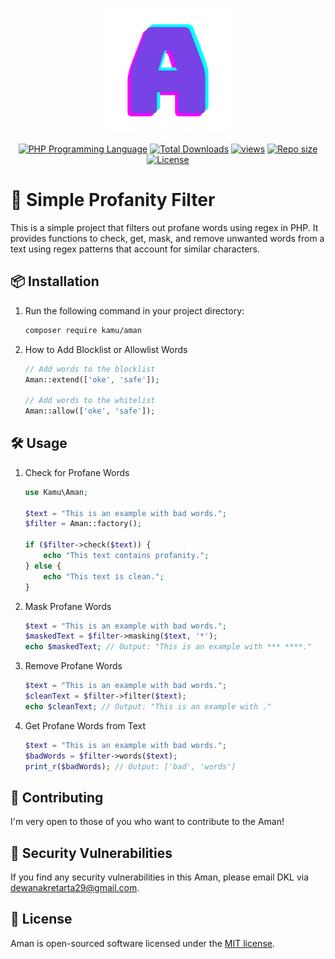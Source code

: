 <p align="center"><img src="https://raw.githubusercontent.com/dewanakl/aman/main/img/aman.png" width="200" alt="aman"></p>

<p align="center">
<a href="https://php.net"><img src="https://img.shields.io/packagist/dependency-v/kamu/aman/php.svg?color=birghtgreen" alt="PHP Programming Language"></a>
<a href="https://packagist.org/packages/kamu/aman"><img src="https://img.shields.io/packagist/dt/kamu/aman" alt="Total Downloads"></a>
<a href="https://cie.my.id"><img src="https://cie.my.id/aman?label=views&color=brightgreen" alt="views"></a>
<a href="https://shields.io"><img src="https://img.shields.io/github/repo-size/dewanakl/aman?color=brightgreen" alt="Repo size"></a>
<a href="https://packagist.org/packages/kamu/aman"><img src="https://img.shields.io/packagist/l/kamu/aman?color=birghtgreen" alt="License"></a>
</p>

# 🤬 Simple Profanity Filter

This is a simple project that filters out profane words using regex in PHP. It provides functions to check, get, mask, and remove unwanted words from a text using regex patterns that account for similar characters.

## 📦 Installation

1. Run the following command in your project directory:

   ```bash
   composer require kamu/aman
   ```

2. How to Add Blocklist or Allowlist Words

    ```php
    // Add words to the blocklist
    Aman::extend(['oke', 'safe']);

    // Add words to the whitelist
    Aman::allow(['oke', 'safe']);
    ```

## 🛠️ Usage

1. Check for Profane Words

    ```php
    use Kamu\Aman;

    $text = "This is an example with bad words.";
    $filter = Aman::factory();

    if ($filter->check($text)) {
        echo "This text contains profanity.";
    } else {
        echo "This text is clean.";
    }
    ```

2. Mask Profane Words

    ```php
    $text = "This is an example with bad words.";
    $maskedText = $filter->masking($text, '*');
    echo $maskedText; // Output: "This is an example with *** ****."
    ```

3. Remove Profane Words

    ```php
    $text = "This is an example with bad words.";
    $cleanText = $filter->filter($text);
    echo $cleanText; // Output: "This is an example with ."
    ```

4. Get Profane Words from Text

    ```php
    $text = "This is an example with bad words.";
    $badWords = $filter->words($text);
    print_r($badWords); // Output: ['bad', 'words']
    ```

## 🤝 Contributing

I'm very open to those of you who want to contribute to the Aman!

## 🐞 Security Vulnerabilities

If you find any security vulnerabilities in this Aman, please email DKL via [dewanakretarta29@gmail.com](mailto:dewanakretarta29@gmail.com).

## 📜 License

Aman is open-sourced software licensed under the [MIT license](https://opensource.org/licenses/MIT).
